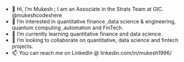 - 👋 Hi, I’m Mukesh ; I am an Associate in the Strats Team at GIC. @mukeshcodeshere
- 👀 I’m interested in quantitative finance ,data science & engineering, quantum computing ,automation and FinTech.
- 🌱 I’m currently learning quantitative finance and data science.
- 💞️ I’m looking to collaborate on quantitative, data science and fintech projects. 
- 📫 You can reach me on LinkedIn @ linkedin.com/in/mukesh1996/

<!---
mukeshcodeshere/mukeshcodeshere is a ✨ special ✨ repository because its `README.md` (this file) appears on your GitHub profile.
You can click the Preview link to take a look at your changes.
--->
